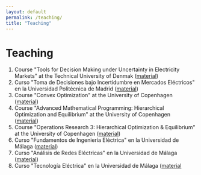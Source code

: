 ```yaml
---
layout: default
permalink: /teaching/
title: "Teaching"
---
```


# Teaching

1. Course "Tools for Decision Making under Uncertainty in Electricity Markets" at the Technical University of Denmak ([material](https://github.com/salvapineda/website/blob/main/Teaching%20Material/DecisionMaking.7z))
1. Curso "Toma de Decisiones bajo Incertidumbre en Mercados Eléctricos" en la Universidad Politécnica de Madrid ([material](https://github.com/salvapineda/website/blob/main/Teaching%20Material/TomaDecisiones.7z))
1. Course "Convex Optimization" at the University of Copenhagen ([material](https://github.com/salvapineda/website/blob/main/Teaching%20Material/ConvexOptimization.7z))
1. Course "Advanced Mathematical Programming: Hierarchical Optimization and Equilibrium" at the University of Copenhagen ([material](https://github.com/salvapineda/website/blob/main/Teaching%20Material/AdvancedMathematicalProgramming.7z))
1. Course "Operations Research 3: Hierarchical Optimization & Equilibrium" at the University of Copenhagen ([material](https://github.com/salvapineda/website/blob/main/Teaching%20Material/OperationsResearch3.7z))
1. Curso "Fundamentos de Ingeniería Eléctrica" en la Universidad de Málaga ([material](https://github.com/salvapineda/website/blob/main/Teaching%20Material/FundamentosIngenieriaElectrica.7z))
1. Curso "Análisis de Redes Eléctricas" en la Universidad de Málaga ([material](https://github.com/salvapineda/website/blob/main/Teaching%20Material/AnalisisRedesElectricas.7z))
1. Curso "Tecnología Eléctrica" en la Universidad de Málaga ([material](https://github.com/salvapineda/website/blob/main/Teaching%20Material/TecnologiaElectrica.7z)
